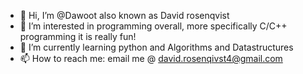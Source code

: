- 👋 Hi, I’m @Dawoot also known as David rosenqvist
- 👀 I’m interested in programming overall, more specifically C/C++ programming it is really fun!
- 🌱 I’m currently learning python and Algorithms and Datastructures
- 📫 How to reach me: email me @ david.rosenqivst4@gmail.com

